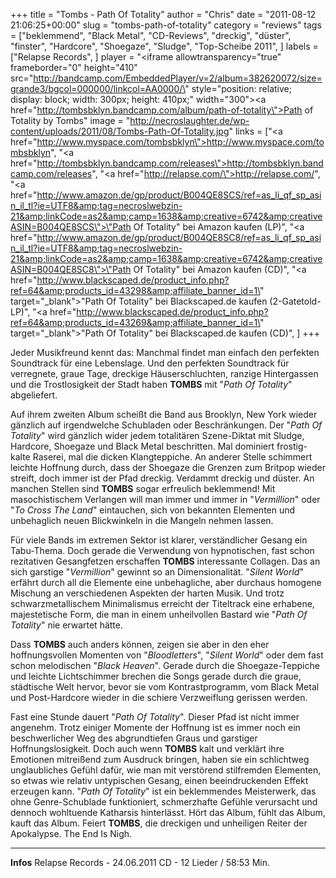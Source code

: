 +++
title = "Tombs - Path Of Totality"
author = "Chris"
date = "2011-08-12 21:06:25+00:00"
slug = "tombs-path-of-totality"
category = "reviews"
tags = ["beklemmend", "Black Metal", "CD-Reviews", "dreckig", "düster", "finster", "Hardcore", "Shoegaze", "Sludge", "Top-Scheibe 2011", ]
labels = ["Relapse Records", ]
player = "<iframe allowtransparency=\"true\" frameborder=\"0\" height=\"410\" src=\"http://bandcamp.com/EmbeddedPlayer/v=2/album=382620072/size=grande3/bgcol=000000/linkcol=AA0000/\" style=\"position: relative; display: block; width: 300px; height: 410px;\" width=\"300\"><a href=\"http://tombsbklyn.bandcamp.com/album/path-of-totality\">Path of Totality by Tombs</a></iframe>"
image = "http://necroslaughter.de/wp-content/uploads/2011/08/Tombs-Path-Of-Totality.jpg"
links = ["<a href=\"http://www.myspace.com/tombsbklyn\">http://www.myspace.com/tombsbklyn</a>", "<a href=\"http://tombsbklyn.bandcamp.com/releases\">http://tombsbklyn.bandcamp.com/releases</a>", "<a href=\"http://relapse.com/\">http://relapse.com/</a>", "<a href=\"http://www.amazon.de/gp/product/B004QE8SCS/ref=as_li_qf_sp_asin_il_tl?ie=UTF8&amp;tag=necroslwebzin-21&amp;linkCode=as2&amp;camp=1638&amp;creative=6742&amp;creativeASIN=B004QE8SCS\">\"Path Of Totality\" bei Amazon kaufen (LP)</a>", "<a href=\"http://www.amazon.de/gp/product/B004QE8SC8/ref=as_li_qf_sp_asin_il_tl?ie=UTF8&amp;tag=necroslwebzin-21&amp;linkCode=as2&amp;camp=1638&amp;creative=6742&amp;creativeASIN=B004QE8SC8\">\"Path Of Totality\" bei Amazon kaufen (CD)</a>", "<a href=\"http://www.blackscaped.de/product_info.php?ref=64&amp;products_id=43298&amp;affiliate_banner_id=1\" target=\"_blank\">\"Path Of Totality\" bei Blackscaped.de kaufen (2-Gatetold-LP)", "<a href=\"http://www.blackscaped.de/product_info.php?ref=64&amp;products_id=43269&amp;affiliate_banner_id=1\" target=\"_blank\">\"Path Of Totality\" bei Blackscaped.de kaufen (CD)", ]
+++



Jeder Musikfreund kennt das: Manchmal findet man einfach den perfekten Soundtrack für eine Lebenslage. Und den perfekten Soundtrack für verregnete, graue Tage, dreckige Häuserschluchten, ranzige Hintergassen und die Trostlosigkeit der Stadt haben **TOMBS** mit "_Path Of Totality_" abgeliefert.

Auf ihrem zweiten Album scheißt die Band aus Brooklyn, New York wieder gänzlich auf irgendwelche Schubladen oder Beschränkungen. Der "_Path Of Totality_" wird gänzlich wider jedem totalitären Szene-Diktat mit Sludge, Hardcore, Shoegaze und Black Metal beschritten. Mal dominiert frostig-kalte Raserei, mal die dicken Klangteppiche. An anderer Stelle schimmert leichte Hoffnung durch, dass der Shoegaze die Grenzen zum Britpop wieder streift, doch immer ist der Pfad dreckig. Verdammt dreckig und düster. An manchen Stellen sind **TOMBS** sogar erfreulich beklemmend! Mit masochistischem Verlangen will man immer und immer in "_Vermillion_" oder "_To Cross The Land_" eintauchen, sich von bekannten Elementen und unbehaglich neuen Blickwinkeln in die Mangeln nehmen lassen.

Für viele Bands im extremen Sektor ist klarer, verständlicher Gesang ein Tabu-Thema. Doch gerade die Verwendung von hypnotischen, fast schon rezitativen Gesangfetzen erschaffen **TOMBS** interessante Collagen. Das an sich garstige "_Vermillion_" gewinnt so an Dimensionalität. "_Silent World_" erfährt durch all die Elemente eine unbehagliche, aber durchaus homogene Mischung an verschiedenen Aspekten der harten Musik. Und trotz schwarzmetallischem Minimalismus erreicht der Titeltrack eine erhabene, majestetische Form, die man in einem unheilvollen Bastard wie "_Path Of Totality_" nie erwartet hätte.

Dass **TOMBS** auch anders können, zeigen sie aber in den eher hoffnungsvollen Momenten von "_Bloodletters_", "_Silent World_"  oder dem fast schon melodischen "_Black Heaven_". Gerade durch die Shoegaze-Teppiche und leichte Lichtschimmer brechen die Songs gerade durch die graue, städtische Welt hervor, bevor sie vom Kontrastprogramm, vom Black Metal und Post-Hardcore wieder in die schiere Verzweiflung gerissen werden.

Fast eine Stunde dauert "_Path Of Totality_". Dieser Pfad ist nicht immer angenehm. Trotz einiger Momente der Hoffnung ist es immer noch ein beschwerlicher Weg des abgrundtiefen Graus und garstiger Hoffnungslosigkeit. Doch auch wenn **TOMBS** kalt und verklärt ihre Emotionen mitreißend zum Ausdruck bringen, haben sie ein schlichtweg unglaubliches Gefühl dafür, wie man mit verstörend stilfremden Elementen, so etwas wie relativ untypischen Gesang, einen beeindruckenden Effekt erzeugen kann.
"_Path Of Totality_" ist ein beklemmendes Meisterwerk, das ohne Genre-Schublade funktioniert, schmerzhafte Gefühle verursacht und dennoch wohltuende Katharsis hinterlässt. Hört das Album, fühlt das Album, kauft das Album. Feiert **TOMBS**, die dreckigen und unheiligen Reiter der Apokalypse. The End Is Nigh.







---
**Infos**
Relapse Records - 24.06.2011
CD - 12 Lieder / 58:53 Min.
